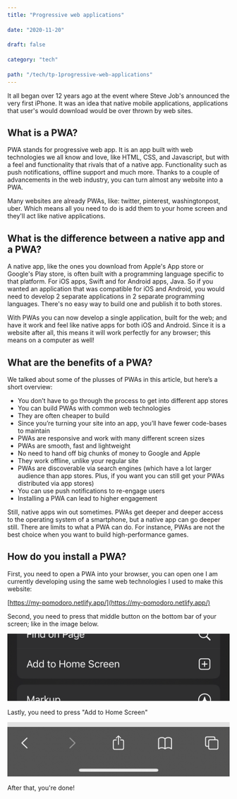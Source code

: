 ```yaml
---
title: "Progressive web applications"

date: "2020-11-20"

draft: false

category: "tech"

path: "/tech/tp-1progressive-web-applications"
---
```


It all began over 12 years ago at the event where Steve Job's announced the very first iPhone. It was an idea that native mobile applications, applications that user's would download would be over thrown by web sites.

## What is a PWA?

PWA stands for progressive web app. It is an app built with web technologies we all know and love, like HTML, CSS, and Javascript, but with a feel and functionality that rivals that of a native app. Functionality such as push notifications, offline support and much more. Thanks to a couple of advancements in the web industry, you can turn almost any website into a PWA.

Many websites are already PWAs, like: twitter, pinterest, washingtonpost, uber. Which means all you need to do is add them to your home screen and they'll act like native applications.

## What is the difference between a native app and a PWA?

A native app, like the ones you download from Apple's App store or Google's Play store, is often built with a programming language specific to that platform. For iOS apps, Swift and for Android apps, Java. So if you wanted an application that was compatible for iOS and Android, you would need to develop 2 separate applications in 2 separate programming languages. There's no easy way to build one and publish it to both stores.

With PWAs you can now develop a single application, built for the web; and have it work and feel like native apps for both iOS and Android. Since it is a website after all, this means it will work perfectly for any browser; this means on a computer as well!

## What are the benefits of a PWA?

We talked about some of the plusses of PWAs in this article, but here’s a short overview:

- You don’t have to go through the process to get into different app stores
- You can build PWAs with common web technologies
- They are often cheaper to build
- Since you’re turning your site into an app, you’ll have fewer code-bases to maintain
- PWAs are responsive and work with many different screen sizes
- PWAs are smooth, fast and lightweight
- No need to hand off big chunks of money to Google and Apple
- They work offline, unlike your regular site
- PWAs are discoverable via search engines (which have a lot larger audience than app stores. Plus, if you want you can still get your PWAs distributed via app stores)
- You can use push notifications to re-engage users
- Installing a PWA can lead to higher engagement

Still, native apps win out sometimes. PWAs get deeper and deeper access to the operating system of a smartphone, but a native app can go deeper still. There are limits to what a PWA can do. For instance, PWAs are not the best choice when you want to build high-performance games.

## How do you install a PWA?

First, you need to open a PWA into your browser, you can open one I am currently developing using the same web technologies I used to make this website:

[https://my-pomodoro.netlify.app/](https://my-pomodoro.netlify.app/)

Second, you need to press that middle button on the bottom bar of your screen; like in the image below.

![Progressive%20Web%20Applications%20762d7df499a742cc82fa370a337e077d/Untitled.png](../assets/progressive-web-applications.png)

Lastly, you need to press "Add to Home Screen"

![Progressive%20Web%20Applications%20762d7df499a742cc82fa370a337e077d/Untitled%201.png](../assets/progressive-web-applications2.png)

After that, you're done!
